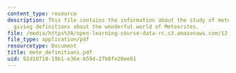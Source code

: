 ```yaml
---
content_type: resource
description: This file contains the information about the study of meteorites and
  giving definitions about the wonderful world of Meteorites.
file: /media/https%3A/open-learning-course-data-rc.s3.amazonaws.com/12-400-the-solar-system-spring-2006/92d1071819b1e36eb59d27b0fe20ee61_mete_definitions.pdf
file_type: application/pdf
resourcetype: Document
title: mete_definitions.pdf
uid: 92d10718-19b1-e36e-b59d-27b0fe20ee61
---
```

